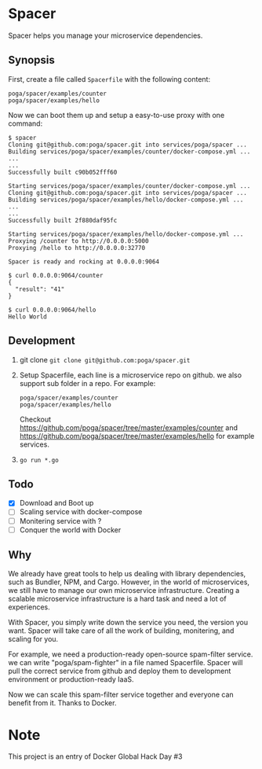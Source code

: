 # Spacer

Spacer helps you manage your microservice dependencies.

## Synopsis

First, create a file called `Spacerfile` with the following content:
```
poga/spacer/examples/counter
poga/spacer/examples/hello
```

Now we can boot them up and setup a easy-to-use proxy with one command:
```
$ spacer
Cloning git@github.com:poga/spacer.git into services/poga/spacer ...
Building services/poga/spacer/examples/counter/docker-compose.yml ...
...
...
Successfully built c90b052fff60

Starting services/poga/spacer/examples/counter/docker-compose.yml ...
Cloning git@github.com:poga/spacer.git into services/poga/spacer ...
Building services/poga/spacer/examples/hello/docker-compose.yml ...
...
...
Successfully built 2f880daf95fc

Starting services/poga/spacer/examples/hello/docker-compose.yml ...
Proxying /counter to http://0.0.0.0:5000
Proxying /hello to http://0.0.0.0:32770

Spacer is ready and rocking at 0.0.0.0:9064

$ curl 0.0.0.0:9064/counter
{
  "result": "41"
}

$ curl 0.0.0.0:9064/hello
Hello World
```

## Development

1. git clone `git clone git@github.com:poga/spacer.git`
2. Setup Spacerfile, each line is a microservice repo on github. we also support sub folder in a repo. For example:
    ```
    poga/spacer/examples/counter
    poga/spacer/examples/hello
    ```
    Checkout https://github.com/poga/spacer/tree/master/examples/counter and https://github.com/poga/spacer/tree/master/examples/hello for example services.

3. `go run *.go`

## Todo

- [x] Download and Boot up
- [ ] Scaling service with docker-compose
- [ ] Monitering service with ?
- [ ] Conquer the world with Docker

## Why

We already have great tools to help us dealing with library dependencies,
such as Bundler, NPM, and Cargo.
However, in the world of microservices, we still have to manage our own microservice infrastructure.
Creating a scalable microservice infrastructure is a hard task and need a lot of experiences.

With Spacer, you simply write down the service you need, the version you want.
Spacer will take care of all the work of building, monitering, and scaling for you.

For example, we need a production-ready open-source spam-filter service. we can write "poga/spam-fighter" in a file named Spacerfile. Spacer will pull the correct service from github and deploy them to development environment or production-ready IaaS.

Now we can scale this spam-filter service together and everyone can benefit from it. Thanks to Docker.

# Note

This project is an entry of Docker Global Hack Day #3
